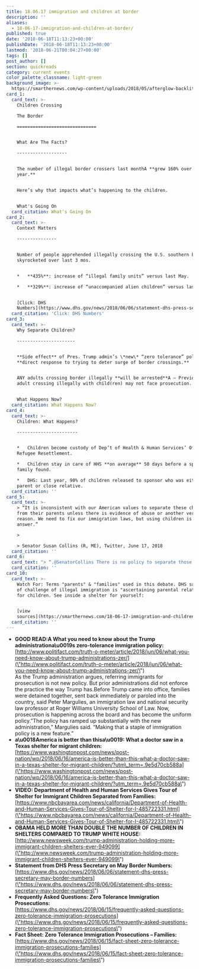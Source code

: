 ```yaml
---
title: 18.06.17 immigration and children at border
description: ''
aliases:
  - 18-06-17-immigration-and-children-at-border/
published: true
date: '2018-06-18T11:13:23+00:00'
publishDate: '2018-06-18T11:13:23+00:00'
lastmod: '2018-06-21T00:04:27+00:00'
tags: []
post_author: []
section: quickreads
category: current events
color_palette_classname: light-green
background_image: >-
  https://smarthernews.com/wp-content/uploads/2018/05/afterglow-backlit-barb-wires-735025-scaled.jpg
card_1:
  card_text: >-
    Children Crossing  

    The Border

    ==============================


    What Are The Facts?

    -------------------


    The number of illegal border crossers last monthA **grew 160% over last
    year.**


    Here’s why that impacts what’s happening to the children.


    What's Going On
  card_citation: What's Going On
card_2:
  card_text: >-
    Context Matters

    ---------------


    Number of people apprehended illegally crossing the U.S. southern border
    skyrocketed over last 3 mos.


    *   **435%**: increase of “illegal family units” versus last May.

    *   **329%**: increase of “unaccompanied alien children” versus last May.


    [Click: DHS
    Numbers](https://www.dhs.gov/news/2018/06/06/statement-dhs-press-secretary-may-border-numbers)
  card_citation: 'Click: DHS Numbers'
card_3:
  card_text: >-
    Why Separate Children?

    ----------------------


    **Side effect** of Pres. Trump admin’s \*new\* “zero tolerance” policy – a
    **direct response to trying to deter surge of border crossings.**


    ANY adults crossing border illegally **will be arrested**A – Previously, an
    adult crossing illegally with child(ren) may not face prosecution.


    What Happens Now?
  card_citation: What Happens Now?
card_4:
  card_text: >-
    Children: What Happens?

    -----------------------


    *   Children become custody of Dep’t of Health & Human Services’ Office of
    Refugee Resettlement.

    *   Children stay in care of HHS **on average** 50 days before a sponsor
    family found.

    *   DHS: Last year, 90% of children released to sponsor who was either a
    parent or close relative.
  card_citation: ''
card_5:
  card_text: >-
    > “It is inconsistent with our American values to separate these children
    from their parents unless there is evidence of abuse or another very good
    reason. We need to fix our immigration laws, but using children is not the
    answer.”

    > 

    > Senator Susan Collins (R, ME), Twitter, June 17, 2018
  card_citation: ''
card_6:
  card_text: "> “.@SenatorCollins There is no policy to separate those seeking asylum at a port of entry. @DHSgov still has a responsibility, however, to ensure the minor is not in danger or being trafficked. We will not look the other way.”\n> \n> Tyler Houltona\x0F, Dep't of Homeland Security spokesman, Twitter, June 17, 2018"
  card_citation: ''
card_10:
  card_text: >-
    Watch For: Terms "parents" & "families" used in this debate. DHS says part
    of challenge of illegal immigration is "ascertaining parental relationship"
    for children. See inside a shelter for yourself:


    [view
    sources](https://smarthernews.com/18-06-17-immigration-and-children-at-border/)
  card_citation: ''
---
```

*   **GOOD READ:A What you need to know about the Trump administrationa\\u0019s zero-tolerance immigration policy:** [http://www.politifact.com/truth-o-meter/article/2018/jun/06/what-you-need-know-about-trump-administrations-zer/](\"http://www.politifact.com/truth-o-meter/article/2018/jun/06/what-you-need-know-about-trump-administrations-zer/\")  
    As the Trump administration argues, referring immigrants for prosecution is not new policy. But prior administrations did not enforce the practice the way Trump has.Before Trump came into office, families were detained together, sent back immediately or paroled into the country, said Peter Margulies, an immigration law and national security law professor at Roger Williams University School of Law. Now, prosecution is happening across the board and has become the uniform policy.”The policy has ramped up substantially with the new administration,” Margulies said. “Making that a staple of immigration policy is a new feature.”
*   **a\\u0018America is better than thisa\\u0019: What a doctor saw in a Texas shelter for migrant children:**  
    [https://www.washingtonpost.com/news/post-nation/wp/2018/06/16/america-is-better-than-this-what-a-doctor-saw-in-a-texas-shelter-for-migrant-children/?utm\_term=.9e5d70cb588a](\"https://www.washingtonpost.com/news/post-nation/wp/2018/06/16/america-is-better-than-this-what-a-doctor-saw-in-a-texas-shelter-for-migrant-children/?utm_term=.9e5d70cb588a\")
*   **VIDEO: Department of Health and Human Services Gives Tour of Shelter for Immigrant Children Separated from Families:** [https://www.nbcbayarea.com/news/california/Department-of-Health-and-Human-Services-Gives-Tour-of-Shelter-for-I-485722331.html](\"https://www.nbcbayarea.com/news/california/Department-of-Health-and-Human-Services-Gives-Tour-of-Shelter-for-I-485722331.html\")
*   **OBAMA HELD MORE THAN DOUBLE THE NUMBER OF CHILDREN IN SHELTERS COMPARED TO TRUMP WHITE HOUSE:**  
    [http://www.newsweek.com/trump-administration-holding-more-immigrant-children-shelters-ever-949099](\"http://www.newsweek.com/trump-administration-holding-more-immigrant-children-shelters-ever-949099\")
*   **Statement from DHS Press Secretary on May Border Numbers:**  
    [https://www.dhs.gov/news/2018/06/06/statement-dhs-press-secretary-may-border-numbers](\"https://www.dhs.gov/news/2018/06/06/statement-dhs-press-secretary-may-border-numbers\")
*   **Frequently Asked Questions: Zero Tolerance Immigration Prosecutions:**  
    [https://www.dhs.gov/news/2018/06/15/frequently-asked-questions-zero-tolerance-immigration-prosecutions](\"https://www.dhs.gov/news/2018/06/15/frequently-asked-questions-zero-tolerance-immigration-prosecutions\")
*   **Fact Sheet: Zero Tolerance Immigration Prosecutions – Families:**  
    [https://www.dhs.gov/news/2018/06/15/fact-sheet-zero-tolerance-immigration-prosecutions-families](\"https://www.dhs.gov/news/2018/06/15/fact-sheet-zero-tolerance-immigration-prosecutions-families\")